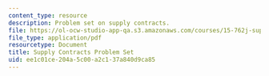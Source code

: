```yaml
---
content_type: resource
description: Problem set on supply contracts.
file: https://ol-ocw-studio-app-qa.s3.amazonaws.com/courses/15-762j-supply-chain-planning-spring-2011/ee1c01ce204a5c00a2c137a840d9ca85_MIT15_762JS11_assn02.pdf
file_type: application/pdf
resourcetype: Document
title: Supply Contracts Problem Set
uid: ee1c01ce-204a-5c00-a2c1-37a840d9ca85
---
```


